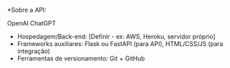 *Sobre a API:

OpenAI ChatGPT

- Hospedagem/Back-end: [Definir - ex: AWS, Heroku, servidor próprio]
- Frameworks auxiliares: Flask ou FastAPI (para API), HTML/CSS/JS (para integração)
- Ferramentas de versionamento: Git + GitHub
